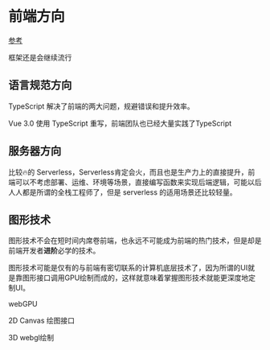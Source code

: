 # 前端方向

[参考](https://juejin.im/post/5d1589c8e51d45776031b02e)

框架还是会继续流行

## 语言规范方向

TypeScript 解决了前端的两大问题，规避错误和提升效率。

Vue 3.0 使用 TypeScript 重写，前端团队也已经大量实践了TypeScript

## 服务器方向

比较🔥的 Serverless，Serverless肯定会火，而且也是生产力上的直接提升，前端可以不考虑部署、运维、环境等场景，直接编写函数来实现后端逻辑，可能以后人人都是所谓的全栈工程师了，但是 serverless 的适用场景还比较轻量。

## 图形技术

图形技术不会在短时间内席卷前端，也永远不可能成为前端的热门技术，但是却是前端开发者**进阶**必学的技术。

图形技术可能是仅有的与前端有密切联系的计算机底层技术了，因为所谓的UI就是靠图形接口调用GPU绘制而成的，这样就意味着掌握图形技术就能更深度地定制UI。

webGPU

2D Canvas 绘图接口

3D webgl绘制
